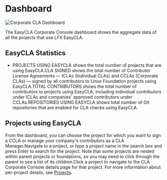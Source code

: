 # Dashboard

![Corporate CLA Dashboard](https://files.gitbook.com/v0/b/gitbook-legacy-files/o/assets%2F-M2DCN9UgoRgMEkgnLyP%2F-MR5-DtCjqGK6cece4le%2F-MR55AXT2rWPYPJ4m5Yd%2Fcorporate%20cla%20dashboard.png?alt=media\&token=912c1272-c913-4574-bbf7-8dc2be9a821f)

The EasyCLA Corporate Console dashboard shows the aggregate data of all the projects that use LFX EasyCLA.

## EasyCLA Statistics <a href="#cla-statistics" id="cla-statistics"></a>

* PROJECTS USING EASYCLA shows the total number of projects that are using EasyCLA.CLA SIGNED shows the total number of Contributor License Agreements — ICLAs (Individual CLAs) and CCLAs (Corporate CLAs) — signed by all contributors to Linux Foundation projects using EasyCLA.TOTAL CONTRIBUTORS shows the total number of contributors to projects using EasyCLA, including individual contributors under ICLAs and companies' approved contributors under CCLAs.REPOSITORIES USING EASYCLA shows total number of Git repositories that are enabled for CLA checks using EasyCLA.

## Projects using EasyCLA <a href="#projects-using-easycla" id="projects-using-easycla"></a>

From the dashboard, you can choose the project for which you want to sign a CCLA or manage your company's contributors as a CLA Manager.Navigate to a project, or type a project name in the search box and press Enter to search for the project. Note that some projects are nested within parent projects or foundations, so you may need to click through the parent to see a list of its children.Click a project to navigate to the CLA Corporate Console details page for that project. For more information about per-project details, see [Projects](http://localhost:5000/s/-M2DCN9UgoRgMEkgnLyP-3789850253/corporate-cla-console/projects).
